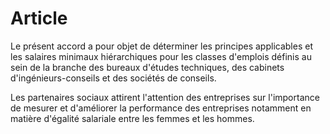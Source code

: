 # Article

Le présent accord a pour objet de déterminer les principes applicables et les salaires minimaux hiérarchiques pour les classes d'emplois définis au sein de la branche des bureaux d'études techniques, des cabinets d'ingénieurs-conseils et des sociétés de conseils.

Les partenaires sociaux attirent l'attention des entreprises sur l'importance de mesurer et d'améliorer la performance des entreprises notamment en matière d'égalité salariale entre les femmes et les hommes.

